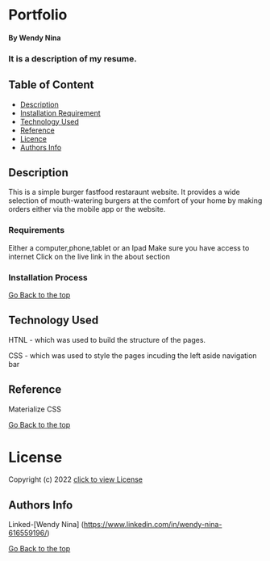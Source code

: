 # Portfolio

#### By Wendy Nina
### It is a description of my resume.

## Table of Content

+ [Description](#description)
+ [Installation Requirement](#Installation)
+ [Technology Used](#technology-used)
+ [Reference](#reference)
+ [Licence](#licence)
+ [Authors Info](#author-Info)

## Description
This is a simple burger fastfood restaraunt website. It provides a wide selection of mouth-watering burgers at the comfort of your home by making orders either via the mobile app or the website.
### Requirements
Either a computer,phone,tablet or an Ipad
Make sure you have access to internet
Click on the live link in the about section
### Installation Process

[Go Back to the top](#portfolio)
## Technology Used
HTNL - which was used to build the structure of the pages.

 CSS - which was used to style the pages incuding the left aside navigation bar

## Reference
Materialize CSS

[Go Back to the top](#portfolio)
# License
Copyright (c) 2022 [click to view License](LICENSE)

## Authors Info
Linked-[Wendy Nina]
(https://www.linkedin.com/in/wendy-nina-616559196/)

[Go Back to the top](#portfolio)